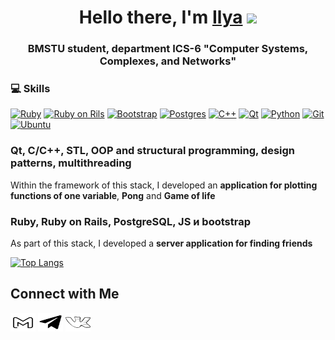 <h1 align="center">Hello there, I'm <a href="#" target="_blank">Ilya</a> 
<img src="https://github.com/blackcater/blackcater/raw/main/images/Hi.gif" height="32"/></h1>
<h3 align="center">BMSTU student, department ICS-6 "Computer Systems, Complexes, and Networks"</h3>

### :computer: Skills
[![Ruby](https://img.shields.io/badge/Ruby-CC342D?style=for-the-badge&logo=ruby&logoColor=white)]()
[![Ruby on Rils](https://img.shields.io/badge/Ruby_on_Rails-CC0000?style=for-the-badge&logo=ruby-on-rails&logoColor=white)]()
[![Bootstrap](https://img.shields.io/badge/Bootstrap-563D7C?style=for-the-badge&logo=bootstrap&logoColor=white)]()
[![Postgres](https://img.shields.io/badge/PostgreSQL-316192?style=for-the-badge&logo=postgresql&logoColor=white)]()
[![C++](https://img.shields.io/badge/C%2B%2B-00599C?style=for-the-badge&logo=c%2B%2B&logoColor=white)]()
[![Qt](https://img.shields.io/badge/Qt-%23217346.svg?style=for-the-badge&logo=Qt&logoColor=white)]()
[![Python](https://img.shields.io/badge/Python-14354C?style=for-the-badge&logo=python&logoColor=white)]()
[![Git](https://img.shields.io/badge/-Git-F05032?style=for-the-badge&logo=Git&color=grey&logoColor=white)]()
[![Ubuntu](https://img.shields.io/badge/Ubuntu-E95420?style=for-the-badge&logo=ubuntu&logoColor=white)]()

### Qt, C/C++, STL, OOP and structural programming, design patterns, multithreading
Within the framework of this stack, I developed an **application for plotting functions of one variable**, **Pong** and **Game of life**

### Ruby, Ruby on Rails, PostgreSQL, JS и bootstrap
As part of this stack, I developed a **server application for finding friends**

[![Top Langs](https://github-readme-stats.vercel.app/api/top-langs/?username=muplever&langs_count=7&theme=github_dark&layout=compact&count_private=true&border_color=373b42)](https://github.com/anuraghazra/github-readme-stats)

## Connect with Me

<a href="mailto:8willox8@gmail.com" target="blank"><img src="svg/gmail-svgrepo-com.svg" alt="ShlyuzhasIV" height="30" width="40"></a>
<a href="https://t.me/shlyuzhasIV" target="blank"><img src="svg/telegram-plane-svgrepo-com.svg" alt="ShlyuzhasIV" height="30" width="40"></a>
<a href="https://vk.com/ilyashlyuzhas" target="blank"><img src="svg/vk-draw-logo-svgrepo-com.svg" alt="ShlyuzhasIV" height="30" width="40"></a>
